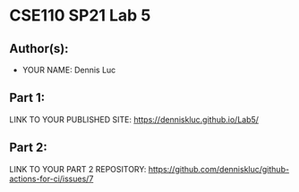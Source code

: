 # CSE110 SP21 Lab 5

## Author(s):
- YOUR NAME: Dennis Luc

## Part 1:

LINK TO YOUR PUBLISHED SITE: https://denniskluc.github.io/Lab5/

## Part 2:

LINK TO YOUR PART 2 REPOSITORY: https://github.com/denniskluc/github-actions-for-ci/issues/7 
